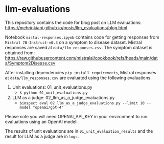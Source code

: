 # llm-evaluations

This repository contains the code for blog post on LLM evaluations: https://mehrinkiani.github.io/posts/llm_evaluations/blog.html

Notebook `mistal-responses.ipynb` contains code for getting responses from `Mistral 7B-Instruct-v0.3` on a symptom to disease dataset. Mistral responses are saved at `data/llm_responses.csv`. The symptom dataset is obtained from: https://raw.githubusercontent.com/mistralai/cookbook/refs/heads/main/data/Symptom2Disease.csv

After installing dependencies `pip install requirements`, Mistral responses at `data/llm_responses.csv` are evaluated using the following evaluations. 

1. Unit evaluations: 01_unit_evaluations.py
    - `$ python 01_unit_evaluations.py`
2. LLM as a judge: 02_llm_as_a_judge_evaluations.py 
    - `$inspect eval 02_llm_as_a_judge_evaluations.py --limit 10 --model "openai/gpt-4"`

Please note you will need OPENAI_API_KEY in your environment to run evaluations using an OpenAI model. 

The results of unit evaluations are in `01_unit_evaluation_results` and the result for LLM as a judge are in `logs`. 

